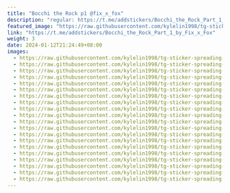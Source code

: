 ```yaml
---
title: "Bocchi the Rock p1 @fix_x_fox"
description: "regular: https://t.me/addstickers/Bocchi_the_Rock_Part_1_by_Fix_x_Fox"
featured_image: "https://raw.githubusercontent.com/kylelin1998/tg-sticker-spreading-worldwide-images/main/img/8d36de64-7f70-469e-8ece-6cd9e6d32590.jpg"
link: "https://t.me/addstickers/Bocchi_the_Rock_Part_1_by_Fix_x_Fox"
weight: 3
date: 2024-01-12T21:24:49+08:00
images:
  - https://raw.githubusercontent.com/kylelin1998/tg-sticker-spreading-worldwide-images/main/img/8d36de64-7f70-469e-8ece-6cd9e6d32590.jpg
  - https://raw.githubusercontent.com/kylelin1998/tg-sticker-spreading-worldwide-images/main/img/dda529e9-eab8-4da3-b18a-257410ace456.jpg
  - https://raw.githubusercontent.com/kylelin1998/tg-sticker-spreading-worldwide-images/main/img/7338a23a-a494-40c4-b2fd-b3efd2a53a69.jpg
  - https://raw.githubusercontent.com/kylelin1998/tg-sticker-spreading-worldwide-images/main/img/c908b75f-0fb4-4951-98d7-8c7830f7ca6b.jpg
  - https://raw.githubusercontent.com/kylelin1998/tg-sticker-spreading-worldwide-images/main/img/79b33428-f420-4f18-9a4c-eeaad0e38cb4.jpg
  - https://raw.githubusercontent.com/kylelin1998/tg-sticker-spreading-worldwide-images/main/img/5adb6b06-7064-40db-b5cb-8cb0d6f76a92.jpg
  - https://raw.githubusercontent.com/kylelin1998/tg-sticker-spreading-worldwide-images/main/img/e3b771f3-6666-4c1b-b57e-20ea3c64be33.jpg
  - https://raw.githubusercontent.com/kylelin1998/tg-sticker-spreading-worldwide-images/main/img/093e62b9-532c-4027-b6d8-67e1276343c6.jpg
  - https://raw.githubusercontent.com/kylelin1998/tg-sticker-spreading-worldwide-images/main/img/84cd4a15-2d2c-4d26-9c27-609e1ebbd4bf.jpg
  - https://raw.githubusercontent.com/kylelin1998/tg-sticker-spreading-worldwide-images/main/img/dad78e69-2421-48d4-a43d-a96f20da4dba.jpg
  - https://raw.githubusercontent.com/kylelin1998/tg-sticker-spreading-worldwide-images/main/img/a010d10a-11a7-49d8-8685-27c71230f2f1.jpg
  - https://raw.githubusercontent.com/kylelin1998/tg-sticker-spreading-worldwide-images/main/img/2aa4ca74-7aad-454f-a044-37632234e041.jpg
  - https://raw.githubusercontent.com/kylelin1998/tg-sticker-spreading-worldwide-images/main/img/4acb9423-c219-403d-9b7f-56a10f25e5d1.jpg
  - https://raw.githubusercontent.com/kylelin1998/tg-sticker-spreading-worldwide-images/main/img/bd90cf8f-f3af-46f3-982f-f39356b080af.jpg
  - https://raw.githubusercontent.com/kylelin1998/tg-sticker-spreading-worldwide-images/main/img/abcfca18-4022-431c-b1b6-d2e27d2b039c.jpg
  - https://raw.githubusercontent.com/kylelin1998/tg-sticker-spreading-worldwide-images/main/img/bec10a70-ddbf-4190-816d-9add0df78408.jpg
  - https://raw.githubusercontent.com/kylelin1998/tg-sticker-spreading-worldwide-images/main/img/3f8ef61e-7d4c-480d-8626-1e8d4a694671.jpg
  - https://raw.githubusercontent.com/kylelin1998/tg-sticker-spreading-worldwide-images/main/img/edb690ad-e2d3-4a69-ae10-7544b165aea6.jpg
  - https://raw.githubusercontent.com/kylelin1998/tg-sticker-spreading-worldwide-images/main/img/e9120de4-54ba-47cd-9c87-57c70766668c.jpg
  - https://raw.githubusercontent.com/kylelin1998/tg-sticker-spreading-worldwide-images/main/img/876e77b8-0e0f-4af3-9757-46f486d0472c.jpg
---
```

